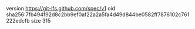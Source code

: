 version https://git-lfs.github.com/spec/v1
oid sha256:7fb494f92d8c2bb9ef0af22a2a5fa4d49d844be0582ff7876102c761222edcfb
size 315
